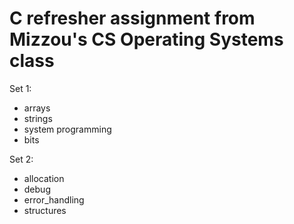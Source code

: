 # C refresher assignment from Mizzou's CS Operating Systems class
Set 1:

- arrays
- strings
- system programming
- bits

Set 2:

- allocation
- debug
- error_handling
- structures


